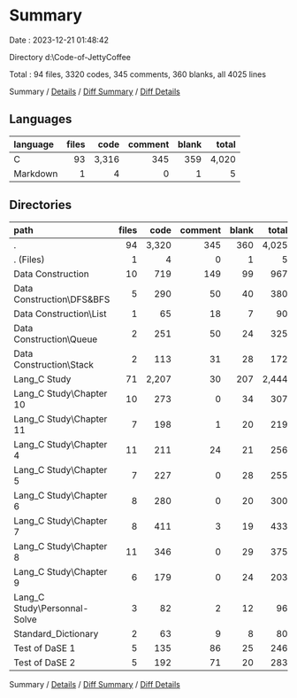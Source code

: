 # Summary

Date : 2023-12-21 01:48:42

Directory d:\\Code-of-JettyCoffee

Total : 94 files,  3320 codes, 345 comments, 360 blanks, all 4025 lines

Summary / [Details](details.md) / [Diff Summary](diff.md) / [Diff Details](diff-details.md)

## Languages
| language | files | code | comment | blank | total |
| :--- | ---: | ---: | ---: | ---: | ---: |
| C | 93 | 3,316 | 345 | 359 | 4,020 |
| Markdown | 1 | 4 | 0 | 1 | 5 |

## Directories
| path | files | code | comment | blank | total |
| :--- | ---: | ---: | ---: | ---: | ---: |
| . | 94 | 3,320 | 345 | 360 | 4,025 |
| . (Files) | 1 | 4 | 0 | 1 | 5 |
| Data Construction | 10 | 719 | 149 | 99 | 967 |
| Data Construction\\DFS&BFS | 5 | 290 | 50 | 40 | 380 |
| Data Construction\\List | 1 | 65 | 18 | 7 | 90 |
| Data Construction\\Queue | 2 | 251 | 50 | 24 | 325 |
| Data Construction\\Stack | 2 | 113 | 31 | 28 | 172 |
| Lang_C Study | 71 | 2,207 | 30 | 207 | 2,444 |
| Lang_C Study\\Chapter 10 | 10 | 273 | 0 | 34 | 307 |
| Lang_C Study\\Chapter 11 | 7 | 198 | 1 | 20 | 219 |
| Lang_C Study\\Chapter 4 | 11 | 211 | 24 | 21 | 256 |
| Lang_C Study\\Chapter 5 | 7 | 227 | 0 | 28 | 255 |
| Lang_C Study\\Chapter 6 | 8 | 280 | 0 | 20 | 300 |
| Lang_C Study\\Chapter 7 | 8 | 411 | 3 | 19 | 433 |
| Lang_C Study\\Chapter 8 | 11 | 346 | 0 | 29 | 375 |
| Lang_C Study\\Chapter 9 | 6 | 179 | 0 | 24 | 203 |
| Lang_C Study\\Personnal-Solve | 3 | 82 | 2 | 12 | 96 |
| Standard_Dictionary | 2 | 63 | 9 | 8 | 80 |
| Test of DaSE 1 | 5 | 135 | 86 | 25 | 246 |
| Test of DaSE 2 | 5 | 192 | 71 | 20 | 283 |

Summary / [Details](details.md) / [Diff Summary](diff.md) / [Diff Details](diff-details.md)